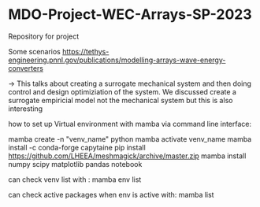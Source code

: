 # MDO-Project-WEC-Arrays-SP-2023

Repository for project

Some scenarios 
https://tethys-engineering.pnnl.gov/publications/modelling-arrays-wave-energy-converters

-> This talks about creating a surrogate mechanical system and then doing control and design optimiziation of the system. We discussed create a surrogate empiricial model not the mechanical system but this is also interesting


how to set up Virtual environment with mamba via command line interface:

mamba create -n "venv_name" python
mamba activate venv_name
mamba install -c conda-forge capytaine
pip install https://github.com/LHEEA/meshmagick/archive/master.zip
mamba install numpy scipy matplotlib pandas notebook

can check venv list with :
mamba env list

can check active packages when env is active with:
mamba list
